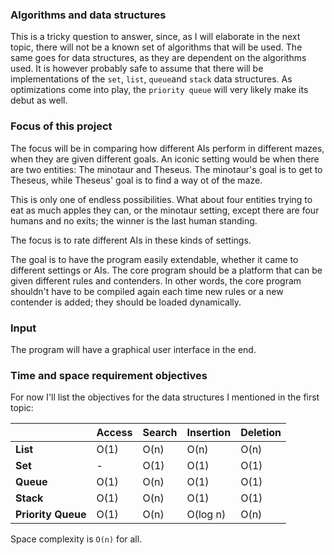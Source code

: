 ### Algorithms and data structures

This is a tricky question to answer, since, as I will elaborate in the next topic, there will not be a known set of algorithms that will be used. The same goes for data structures, as they are dependent on the algorithms used. It is however probably safe to assume that there will be implementations of the `set`, `list`, `queue`and `stack` data structures. As optimizations come into play, the `priority queue` will very likely make its debut as well.

### Focus of this project

The focus will be in comparing how different AIs perform in different mazes, when they are given different goals. An iconic setting would be when there are two entities: The minotaur and Theseus. The minotaur's goal is to get to Theseus, while Theseus' goal is to find a way ot of the maze.

This is only one of endless possibilities. What about four entities trying to eat as much apples they can, or the minotaur setting, except there are four humans and no exits; the winner is the last human standing.

The focus is to rate different AIs in these kinds of settings.

The goal is to have the program easily extendable, whether it came to different settings or AIs. The core program should be a platform that can be given different rules and contenders. In other words, the core program shouldn't have to be compiled again each time new rules or a new contender is added; they should be loaded dynamically.

### Input

The program will have a graphical user interface in the end.

### Time and space requirement objectives

For now I'll list the objectives for the data structures I mentioned in the first topic:

|       | Access | Search | Insertion | Deletion |
|-------|--------|--------|-----------|----------|
| **List**  | O(1)   | O(n)   | O(n)      | O(n)     |
| **Set**   | -      | O(1)   | O(1)      | O(1)     |
| **Queue** | O(1)   | O(n)   | O(1)      | O(1)     |
| **Stack** | O(1)   | O(n)   | O(1)      | O(1)     |
| **Priority Queue** | O(1)   | O(n)   | O(log n)      | O(n)     |

Space complexity is `O(n)` for all.
